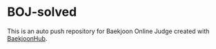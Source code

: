 # BOJ-solved
This is an auto push repository for Baekjoon Online Judge created with [BaekjoonHub](https://github.com/BaekjoonHub/BaekjoonHub).
